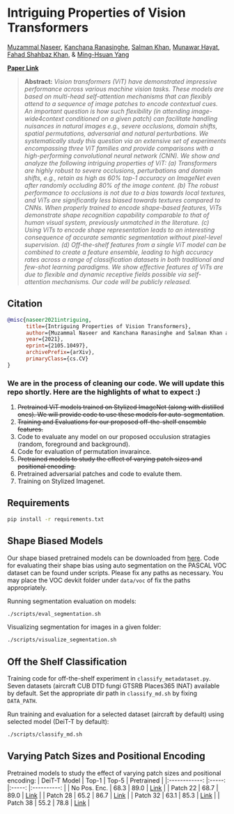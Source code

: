 # Intriguing Properties of Vision Transformers

[Muzammal Naseer](https://scholar.google.ch/citations?user=tM9xKA8AAAAJ&hl=en),
[Kanchana Ranasinghe](https://scholar.google.com/citations?user=K2WBZTwAAAAJ),
[Salman Khan](https://scholar.google.com/citations?user=M59O9lkAAAAJ&hl=en),
[Munawar Hayat](https://scholar.google.ch/citations?user=Mx8MbWYAAAAJ&hl=en&oi=ao), 
[Fahad Shahbaz Khan](https://scholar.google.ch/citations?user=zvaeYnUAAAAJ&hl=en&oi=ao), &
[Ming-Hsuan Yang](https://scholar.google.com/citations?user=p9-ohHsAAAAJ&hl=en)

**[Paper Link](https://arxiv.org/abs/2105.10497)** 

> **Abstract:** 
>*Vision transformers (ViT) have demonstrated impressive performance across various machine vision tasks. These models are based on multi-head self-attention mechanisms that can flexibly attend to a sequence of image patches to encode contextual cues. An important question is how such flexibility (in attending image-wide4context conditioned on a given patch) can facilitate handling nuisances in natural images e.g., severe occlusions, domain shifts, spatial permutations, adversarial and natural perturbations. We systematically study this question via an extensive set of experiments encompassing three ViT families and provide comparisons with a high-performing convolutional neural network (CNN). We show and analyze the following intriguing properties of ViT: (a) Transformers are highly robust to severe occlusions, perturbations and domain shifts, e.g., retain as high as 60% top-1 accuracy on ImageNet even after randomly occluding 80% of the image content.  (b) The robust performance to occlusions is not due to a bias towards local textures, and ViTs are significantly less biased towards textures compared to CNNs. When properly trained to encode shape-based features, ViTs demonstrate shape recognition capability comparable to that of human visual system, previously unmatched in the literature. (c) Using ViTs to encode shape representation leads to an interesting consequence of accurate semantic segmentation without pixel-level supervision. (d) Off-the-shelf features from a single ViT model can be combined to create a feature ensemble, leading to high accuracy rates across a range of classification datasets in both traditional and few-shot learning paradigms.  We show effective features of ViTs are due to flexible and dynamic receptive fields possible via self-attention mechanisms. Our code will be publicly released.* 

## Citation

```bibtex
@misc{naseer2021intriguing,
      title={Intriguing Properties of Vision Transformers}, 
      author={Muzammal Naseer and Kanchana Ranasinghe and Salman Khan and Munawar Hayat and Fahad Shahbaz Khan and Ming-Hsuan Yang},
      year={2021},
      eprint={2105.10497},
      archivePrefix={arXiv},
      primaryClass={cs.CV}
}
```


### We are in the process of cleaning our code. We will update this repo shortly. Here are the highlights of what to expect :)

1) ~~Pretrained ViT models trained on Stylized ImageNet (along with distilled ones). We will provide code to use these models for auto-segmentation~~.
2) ~~Training and Evaluations for our proposed off-the-shelf ensemble features.~~
3) Code to evaluate any model on our proposed occulusion stratagies (random, foreground and background). 
4) Code for evaluation of permutation invaraince. 
5) ~~Pretrained models to study the effect of varying patch sizes and positional encoding.~~
6) Pretrained adversarial patches and code to evalute them.
7) Training on Stylized Imagenet.

## Requirements
```bash
pip install -r requirements.txt
```


## Shape Biased Models
Our shape biased pretrained models can be downloaded from [here](). Code for evaluating their shape bias using auto
segmentation on the PASCAL VOC dataset can be found under scripts. Please fix any paths as necessary. You may place 
the VOC devkit folder under `data/voc` of fix the paths appropriately.

Running segmentation evaluation on models: 
```bash
./scripts/eval_segmentation.sh
```

Visualizing segmentation for images in a given folder:
```bash
./scripts/visualize_segmentation.sh
``` 


## Off the Shelf Classification
Training code for off-the-shelf experiment in `classify_metadataset.py`. Seven datasets (aircraft CUB DTD fungi GTSRB Places365 INAT) available by default. Set the appropriate dir path in `classify_md.sh` by fixing `DATA_PATH`. 

Run training and evaluation for a selected dataset (aircraft by default) using selected model (DeiT-T by default):
```bash
./scripts/classify_md.sh
```

## Varying Patch Sizes and Positional Encoding
Pretrained models to study the effect of varying patch sizes and positional encoding: 
| DeiT-T Model 	| Top-1 	| Top-5 	| Pretrained 	|
|:------------:	|:-----:	|:-----:	|:----------:	|
| No Pos. Enc. 	|  68.3 	|  89.0 	|    [Link](https://github.com/Muzammal-Naseer/Intriguing-Properties-of-Vision-Transformers/releases/download/v0/no_pos_deit_t.pth)    	|
|   Patch 22   	|  68.7 	|  89.0 	|    [Link](https://github.com/Muzammal-Naseer/Intriguing-Properties-of-Vision-Transformers/releases/download/v0/patch_22_deit_t.pth)    	|
|   Patch 28   	|  65.2 	|  86.7 	|    [Link](https://github.com/Muzammal-Naseer/Intriguing-Properties-of-Vision-Transformers/releases/download/v0/patch_28_deit_t.pth)    	|
|   Patch 32   	|  63.1 	|  85.3 	|    [Link](https://github.com/Muzammal-Naseer/Intriguing-Properties-of-Vision-Transformers/releases/download/v0/patch_32_deit_t.pth)    	|
|   Patch 38   	|  55.2 	|  78.8 	|    [Link](https://github.com/Muzammal-Naseer/Intriguing-Properties-of-Vision-Transformers/releases/download/v0/patch_38_deit_t.pth)    	|

<!-- ## Table of Contents  
1) [Contributions](#Contributions) 
2) [Usage](#Usage)
3) [Pretrained Models](#Pretrained-Models) 
4) [Training](#Training)
5) [Evaluation](#Evaluation)
6) [Future Work?](#Future-Work)  

## Contributions

1. We explore how ViTs demonstrate strong robustness against severe occlusions for foreground objects, non-salient background and random patch locations, when compared with state-of-the-art CNNs. 
2. In relation to making decisions based off texture vs shape, we establish how ViTs are more shape biased than CNNs, and train them to reach shape recognition abilities comparable to humans. 
3. We highlight ViTs' better robustness to nuisance factors such as patch permutations, adversarial perturbations and common natural corruptions (e.g., noise, blur, contrast and pixelation artefacts) in comparison to CNNs.
4. We present a methodology for using off-the-shelf ViT features that generalize exceptionally well to new domains e.g., few-shot learning, fine-grained recognition, scene classification and long-tail recognition settings.

<p align="center">
  <img src="https://muzammal-naseer.github.io/intriguing-properties-of-vision-transformers/images/intro.png" width="50%" alt="explanation"/>
</p>


## Usage
TBA


## Pretrained Models
TBA


## Training
TBA

## Evaluation
TBA

## Future Work
TBA
 -->
